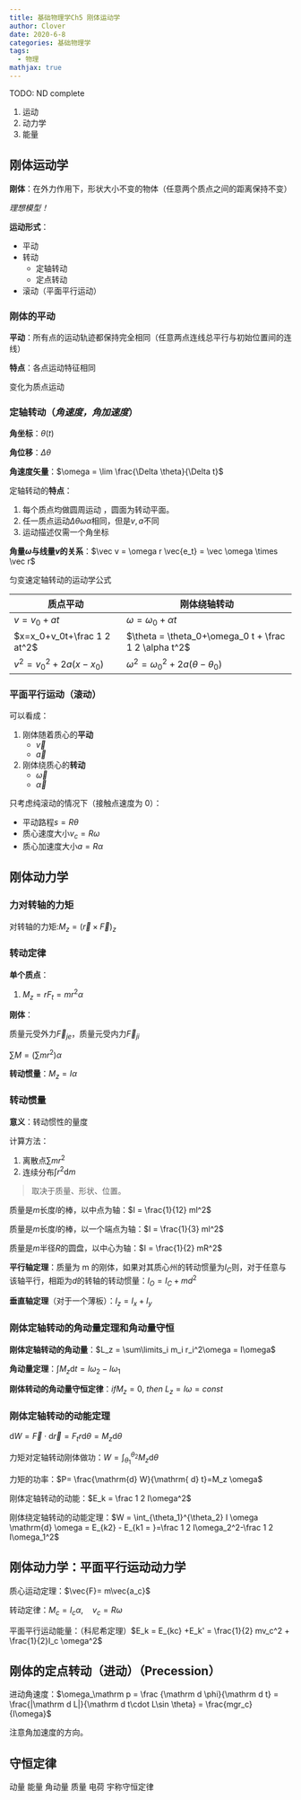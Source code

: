```yaml
---
title: 基础物理学Ch5 刚体运动学
author: Clover
date: 2020-6-8
categories: 基础物理学
tags:
  - 物理
mathjax: true
---
```


TODO: ND complete

<!-- more -->

1. 运动
2. 动力学
3. 能量

## 刚体运动学

**刚体**：在外力作用下，形状大小不变的物体（任意两个质点之间的距离保持不变）

_理想模型！_

**运动形式**：

- 平动
- 转动
  - 定轴转动
  - 定点转动
- 滚动（平面平行运动）

### 刚体的平动

**平动**：所有点的运动轨迹都保持完全相同（任意两点连线总平行与初始位置间的连线）

**特点**：各点运动特征相同

变化为质点运动

### 定轴转动（_角速度，角加速度_）

**角坐标**：$\theta(t)$

**角位移**：$\Delta \theta$

**角速度矢量**：$\omega = \lim \frac{\Delta \theta}{\Delta t}$

定轴转动的**特点**：

1. 每个质点均做圆周运动 ，圆面为转动平面。
2. 任一质点运动$\Delta \theta \omega \alpha$相同，但是$v,a$不同
3. 运动描述仅需一个角坐标

**角量$\omega$与线量$v$的关系**：$\vec v = \omega r \vec{e_t} = \vec \omega \times \vec r$

匀变速定轴转动的运动学公式

| 质点平动                     | 刚体绕轴转动                                          |
| ---------------------------- | ----------------------------------------------------- |
| $v=v_0+at$                   | $\omega = \omega_0+\alpha t$                          |
| $x=x_0+v_0t+\frac 1 2 at^2$  | $\theta = \theta_0+\omega_0 t + \frac 1 2 \alpha t^2$ |
| $v^2 = v_0^2 + 2 a (x -x_0)$ | $\omega^2 = \omega_0^2 +2 a (\theta -\theta_0)$       |

### 平面平行运动（滚动）

可以看成：

1. 刚体随着质心的**平动**
   - $\vec v$
   - $\vec a$
2. 刚体绕质心的**转动**
   - $\vec \omega$
   - $\vec \alpha$

只考虑纯滚动的情况下（接触点速度为 0）：

- 平动路程$s = R \theta$
- 质心速度大小$v_c = R\omega$
- 质心加速度大小$a = R \alpha$

## 刚体动力学

### 力对转轴的力矩

对转轴的力矩:$M_z = (\vec r \times \vec F)_z$

### 转动定律

**单个质点**：

1. $M_z = r F_t = mr^2\alpha$

**刚体**：

质量元受外力$\vec F_{je}$，质量元受内力$\vec F_{ji}$

$\sum M = (\sum mr^2)\alpha$

**转动惯量**：$M_z = I \alpha$

### 转动惯量

**意义**：转动惯性的量度

计算方法：

1. 离散点$\sum m r ^2$
2. 连续分布$\int r^2 \mathrm d m$

> 取决于质量、形状、位置。

质量是$m$长度$l$的棒，以中点为轴：$I = \frac{1}{12} ml^2$

质量是$m$长度$l$的棒，以一个端点为轴：$I = \frac{1}{3} ml^2$

质量是$m$半径$R$的圆盘，以中心为轴：$I = \frac{1}{2} mR^2$

**平行轴定理**：质量为 m 的刚体，如果对其质心州的转动惯量为$I_C$则，对于任意与该轴平行，相距为$d$的转轴的转动惯量：$I_O=I_C+md^2$

**垂直轴定理**（对于一个薄板）：$I_z = I_x +I_y$

### 刚体定轴转动的角动量定理和角动量守恒

**刚体定轴转动的角动量**：$L_z = \sum\limits_i m_i r_i^2\omega = I\omega$

**角动量定理**：$\int M_z \mathrm{d}t = I\omega_2 -I \omega_1$

**刚体转动的角动量守恒定律**：$if M_z = 0 ,\ then \  L_z = I\omega = const$

### 刚体定轴转动的动能定理

$\mathrm{ d} W = \vec{F}\cdot \mathrm d \vec{r} = F_t r\mathrm{d} \theta = M_z \mathrm d \theta$

力矩对定轴转动刚体做功：$W = \int _{\theta_1}^{\theta_2}M_z \mathrm{d} \theta$

力矩的功率：$P= \frac{\mathrm{d} W}{\mathrm{ d} t}=M_z \omega$

刚体定轴转动的动能：$E_k = \frac 1 2 I\omega^2$

刚体绕定轴转动的动能定理：$W = \int_{\theta_1}^{\theta_2} I \omega \mathrm{d} \omega = E_{k2} - E_{k1 = }=\frac 1 2 I\omega_2^2-\frac 1 2 I\omega_1^2$

## 刚体动力学：平面平行运动动力学

质心运动定理：$\vec{F}= m\vec{a_c}$

转动定律：$M_c = I_c \alpha ,\quad v_c = R \omega$

平面平行运动能量：（科尼希定理）$E_k = E_{kc} +E_k' = \frac{1}{2} mv_c^2 + \frac{1}{2}I_c \omega^2$

## 刚体的定点转动（进动）（Precession）

进动角速度：$\omega_\mathrm p = \frac {\mathrm d \phi}{\mathrm d t} = \frac{|\mathrm d L|}{\mathrm d t\cdot L\sin \theta} = \frac{mgr_c}{I\omega}$

注意角加速度的方向。

## 守恒定律

动量
能量
角动量
质量
电荷
宇称守恒定律
